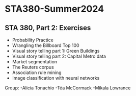 # STA380-Summer2024
 
## STA 380, Part 2: Exercises

- Probability Practice
- Wrangling the Billboard Top 100
- Visual story telling part 1: Green Buildings
- Visual story telling part 2: Capital Metro data
- Market segmentation
- The Reuters corpus
- Association rule mining
- Image classification with neural networks


Group: 
-Alicia Tonachio
-Téa McCormack
-Mikala Lowrance